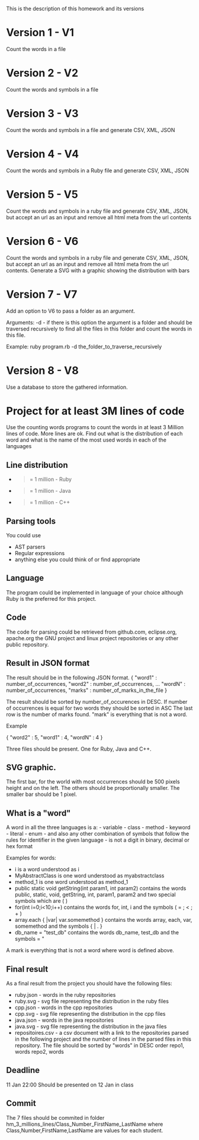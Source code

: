 This is the description of this homework and its versions

# Version 1 - V1
Count the words in a file

# Version 2 - V2
Count the words and symbols in a file

# Version 3 - V3
Count the words and symbols in a file and generate CSV, XML, JSON

# Version 4 - V4
Count the words and symbols in a Ruby file and generate CSV, XML, JSON

# Version 5 - V5
Count the words and symbols in a ruby file and generate CSV, XML, JSON, but accept an url as an input and remove all html meta from the url contents

# Version 6 - V6
Count the words and symbols in a ruby file and generate CSV, XML, JSON, but accept an url as an input and remove all html meta from the url contents. 
Generate a SVG with a graphic showing the distribution with bars

# Version 7 - V7
Add an option to V6 to pass a folder as an argument.

Arguments:
	-d - if there is this option the argument is a folder and should be traversed recursively to find all the files in this folder and count the words in this file.

Example:
	ruby program.rb -d the_folder_to_traverse_recursively

# Version 8 - V8
Use a database to store the gathered information.

# Project for at least 3M lines of code

Use the counting words programs to count the words in at least 3 Million lines of code. More lines are ok.
Find out what is the distribution of each word and what is the name of the most used words in each of the languages

## Line distribution
 - >= 1 million - Ruby
 - >= 1 million - Java
 - >= 1 million - C++

## Parsing tools
You could use 
 - AST parsers
 - Regular expressions
 - anything else you could think of or find appropriate
 
## Language
The program could be implemented in language of your choice although Ruby is the preferred for this project.

## Code
The code for parsing could be retrieved from github.com, eclipse.org, apache.org the GNU project and linux project repositories or any other public repository.

## Result in JSON format
The result should be in the following JSON format.
{
  "word1" : number_of_occurrences,
  "word2" : number_of_occurrences,
  ...
  "wordN" : number_of_occurrences,
  "marks" : number_of_marks_in_the_file
}

The result should be sorted by number_of_occurences in DESC. If number of occurrences is equal for two words they should be sorted in ASC
The last row is the number of marks found. "mark" is everything that is not a word.

Example 

{
  "word2" : 5,
  "word1" : 4,
  "wordN" : 4
}
	
Three files should be present. One for Ruby, Java and C++.

## SVG graphic. 
The first bar, for the world with most occurrences should be 500 pixels height and on the left. The others should be proportionally smaller. The smaller bar should be 1 pixel.

## What is a "word"

A word in all the three languages is a:
	- variable
	- class
	- method
	- keyword
	- literal 
	- enum
	- and also any other combination of symbols that follow the rules for identifier in the given language
	- is not a digit in binary, decimal or hex format

Examples for words:
 - i is a word understood as i
 - MyAbstractClass is one word understood as myabstractclass
 - method_1 is one word understood as method_1
 - public static void getString(int param1, int param2) contains the words public, static, void, getString, int, param1, param2 and two special symbols which are ( )
 - for(int i=0;i<10;i++) contains the words for, int, i and the symbols ( = ; < ; + )
 - array.each { |var| var.somemethod } contains the words array, each, var, somemethod and the symbols { | . }
 - db_name = "test_db" contains the words db_name, test_db and the symbols = "

A mark is everything that is not a word where word is defined above.

## Final result
As a final result from the project you should have the following files:
 - ruby.json - words in the ruby repositories
 - ruby.svg - svg file representing the distribution in the ruby files
 - cpp.json - words in the cpp repositories
 - cpp.svg  - svg file representing the distribution in the cpp files
 - java.json - words in the java repositories
 - java.svg  - svg file representing the distribution in the java files
 - repositoires.csv - a csv document with a link to the repositories parsed in the following project and the number of lines in the parsed files in this repository. The file should be sorted by "words" in DESC order
			repo1, words
			repo2, words

## Deadline 
11 Jan 22:00 
Should be presented on 12 Jan in class

## Commit 
The 7 files should be commited in folder hm_3_millions_lines/Class_Number_FirstName_LastName where Class,Number,FirstName,LastName are values for each student.
